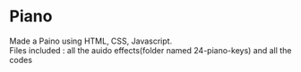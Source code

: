 # Piano
Made a Paino using HTML, CSS, Javascript. 
<br> 
Files included : all the auido effects(folder named 24-piano-keys) and all the codes 
